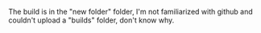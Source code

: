 The build is in the "new folder" folder, I'm not familiarized with github and couldn't upload a "builds" folder, don't know why.
